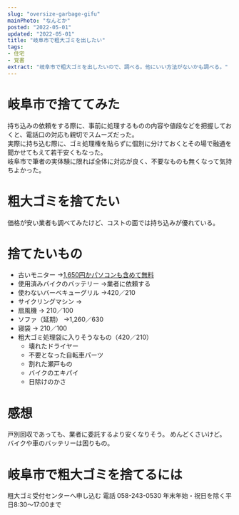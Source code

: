 ```yaml
---
slug: "oversize-garbage-gifu"
mainPhoto: "なんとか"
posted: "2022-05-01"
updated: "2022-05-01"
title: "岐阜市で粗大ゴミを出したい"
tags: 
- 住宅
- 覚書
extract: "岐阜市で粗大ゴミを出したいので、調べる。他にいい方法がないかも調べる。"
---
```

# 岐阜市で捨ててみた

持ち込みの依頼をする際に、事前に処理するものの内容や値段などを把握しておくと、電話口の対応も親切でスムーズだった。  
実際に持ち込む際に、ゴミ処理権を貼らずに個別に分けておくとその場で融通を聞かせてもえて若干安くもなった。  
岐阜市で筆者の実体験に限れば全体に対応が良く、不要なものも無くなって気持ちよかった。

# 粗大ゴミを捨てたい

価格が安い業者も調べてみたけど、コストの面では持ち込みが優れている。
# 捨てたいもの
- 古いモニター
  →[1,650円かパソコンも含めて無料](https://www.renet.jp/)
- 使用済みバイクのバッテリー
  →業者に依頼する
- 使わないバーベキューグリル
  →420／210
- サイクリングマシン
  →
- 扇風機
  → 210／100
- ソファ（延期）
  →1,260／630
- 寝袋
  → 210／100
- 粗大ゴミ処理袋に入りそうなもの（420／210）
  - 壊れたドライヤー
  - 不要となった自転車パーツ
  - 割れた瀬戸もの
  - バイクのエキパイ
  - 日除けのかさ
 # 感想
 戸別回収であっても、業者に委託するより安くなりそう。
 めんどくさいけど。
 バイクや車のバッテリーは困りもの。
# 岐阜市で粗大ゴミを捨てるには
粗大ゴミ受付センターへ申し込む
電話 058-243-0530 
年末年始・祝日を除く平日8:30〜17:00まで
